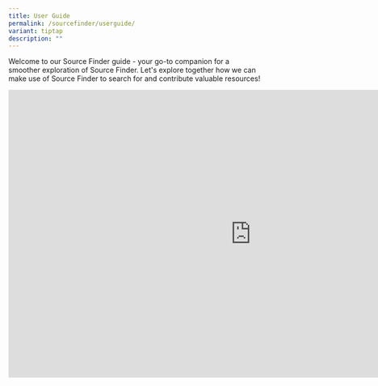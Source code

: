 ```yaml
---
title: User Guide
permalink: /sourcefinder/userguide/
variant: tiptap
description: ""
---
```

<p>Welcome to our Source Finder guide - your go-to companion for a smoother
exploration of Source Finder. Let's explore together how we can make use
of Source Finder to search for and contribute valuable resources!</p>
<div class="iframe-wrapper">
<iframe height="569" width="960" allowfullscreen="true" frameborder="0" src="https://docs.google.com/presentation/d/e/2PACX-1vTmfE1Wo2C4AFJNKkxW8GmA_kaHQ8mIeW6LYqoYcuvw1oFM424SLMXQ8kRFednMXoA-7Jhk8fUwbjwD/embed?start=false&amp;loop=true&amp;delayms=3000"></iframe>
</div>
<p></p>
<p></p>